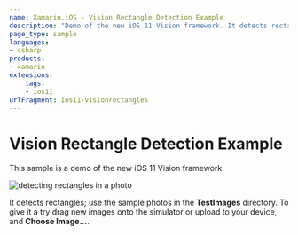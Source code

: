 ```yaml
---
name: Xamarin.iOS - Vision Rectangle Detection Example
description: "Demo of the new iOS 11 Vision framework. It detects rectangles; use the sample photos in the TestImages directory... (iOS11)"
page_type: sample
languages:
- csharp
products:
- xamarin
extensions:
    tags:
    - ios11
urlFragment: ios11-visionrectangles
---
```

# Vision Rectangle Detection Example

This sample is a demo of the new iOS 11 Vision framework.

![detecting rectangles in a photo](Screenshots/found-rectangles-sml.png)

It detects rectangles; use the sample photos in the **TestImages** directory. To give it a try drag new images onto the simulator or upload to your device, and **Choose Image...**.
